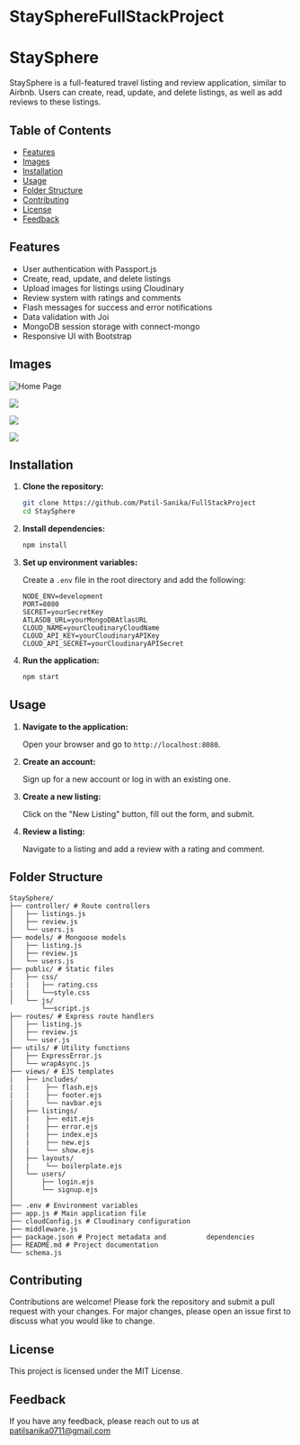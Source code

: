 # StaySphereFullStackProject
# StaySphere

StaySphere is a full-featured travel listing and review application, similar to Airbnb. Users can create, read, update, and delete listings, as well as add reviews to these listings. 

## Table of Contents

- [Features](#features)
- [Images](#images)
- [Installation](#installation)
- [Usage](#usage)
- [Folder Structure](#folder-structure)
- [Contributing](#contributing)
- [License](#license)
- [Feedback](#feedback)

## Features

- User authentication with Passport.js
- Create, read, update, and delete listings
- Upload images for listings using Cloudinary
- Review system with ratings and comments
- Flash messages for success and error notifications
- Data validation with Joi
- MongoDB session storage with connect-mongo
- Responsive UI with Bootstrap

## Images

![Home Page](public/images/image1.jpg)

![](public/images/image2.jpg)

![](public/images/image3.jpg)

![](public/images/image4.jpg)

## Installation

1. **Clone the repository:**

    ```sh
    git clone https://github.com/Patil-Sanika/FullStackProject
    cd StaySphere
    ```

2. **Install dependencies:**

    ```sh
    npm install
    ```

3. **Set up environment variables:**

    Create a `.env` file in the root directory and add the following:

    ```env
    NODE_ENV=development
    PORT=8080
    SECRET=yourSecretKey
    ATLASDB_URL=yourMongoDBAtlasURL
    CLOUD_NAME=yourCloudinaryCloudName
    CLOUD_API_KEY=yourCloudinaryAPIKey
    CLOUD_API_SECRET=yourCloudinaryAPISecret
    ```

4. **Run the application:**

    ```sh
    npm start
    ```

## Usage

1. **Navigate to the application:**

    Open your browser and go to `http://localhost:8080`.

2. **Create an account:**

    Sign up for a new account or log in with an existing one.

3. **Create a new listing:**

    Click on the "New Listing" button, fill out the form, and submit.

4. **Review a listing:**

    Navigate to a listing and add a review with a rating and comment.

## Folder Structure
```plaintext
StaySphere/ 
├── controller/ # Route controllers 
│   ├── listings.js 
│   ├── review.js 
│   └── users.js 
├── models/ # Mongoose models 
│   ├── listing.js 
│   ├── review.js 
│   └── users.js 
├── public/ # Static files 
│   ├── css/ 
|   |   ├── rating.css
|   |   └──style.css
│   └── js/ 
        └──script.js
├── routes/ # Express route handlers 
│   ├── listing.js 
│   ├── review.js 
│   └── user.js 
├── utils/ # Utility functions 
│   ├── ExpressError.js 
│   └── wrapAsync.js 
├── views/ # EJS templates 
|   ├── includes/
|   |    ├── flash.ejs 
|   |    ├── footer.ejs
|   |    └── navbar.ejs
│   ├── listings/ 
│   |    ├── edit.ejs 
│   |    ├── error.ejs
│   |    ├── index.ejs 
│   |    ├── new.ejs
│   |    └── show.ejs
│   ├── layouts/ 
│   |    └── boilerplate.ejs 
│   └── users/ 
│       ├── login.ejs
│       └── signup.ejs
│ 
├── .env # Environment variables 
├── app.js # Main application file 
├── cloudConfig.js # Cloudinary configuration
├── middleware.js 
├── package.json # Project metadata and          dependencies 
├── README.md # Project documentation
└── schema.js
```
## Contributing

Contributions are welcome! Please fork the repository and submit a pull request with your changes. For major changes, please open an issue first to discuss what you would like to change.
 
## License

This project is licensed under the MIT License.

## Feedback
If you have any feedback, please reach out to us at patilsanika0711@gmail.com
